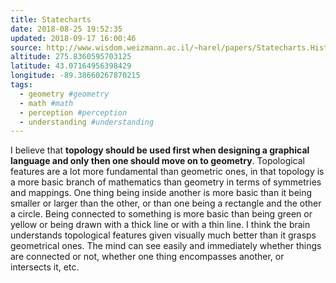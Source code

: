 ```yaml
---
title: Statecharts
date: 2018-08-25 19:52:35
updated: 2018-09-17 16:00:46
source: http://www.wisdom.weizmann.ac.il/~harel/papers/Statecharts.History.pdf
altitude: 275.8360595703125
latitude: 43.07164956398429
longitude: -89.38660267870215
tags:
  - geometry #geometry
  - math #math
  - perception #perception
  - understanding #understanding
---
```

I believe that __topology should be used first when designing a graphical language and only then one should move on to geometry__. Topological features are a lot more fundamental than geometric ones, in that topology is a more basic branch of mathematics than geometry in terms of symmetries and mappings. One thing being inside another is more basic than it being smaller or larger than the other, or than one being a rectangle and the other a circle. Being connected to something is more basic than being green or yellow or being drawn with a thick line or with a thin line. I think the brain understands topological features given visually much better than it grasps geometrical ones. The mind can see easily and immediately whether things are connected or not, whether one thing encompasses another, or intersects it, etc.

